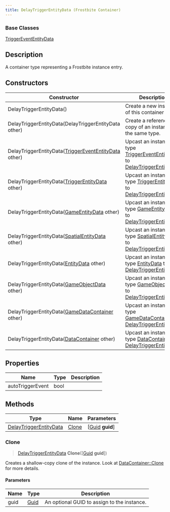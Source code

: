 ```yaml
---
title: DelayTriggerEntityData (Frostbite Container)
---
```

### Base Classes

[TriggerEventEntityData](TriggerEventEntityData)

## Description

A container type representing a Frostbite instance entry.

## Constructors

| Constructor                                                                       | Description                                                                                                                         |
| --------------------------------------------------------------------------------- | ----------------------------------------------------------------------------------------------------------------------------------- |
| DelayTriggerEntityData()                                                          | Create a new instance of this container type.                                                                                       |
| DelayTriggerEntityData(DelayTriggerEntityData other)                              | Create a reference copy of an instance of the same type.                                                                            |
| DelayTriggerEntityData([TriggerEventEntityData](TriggerEventEntityData) other)    | Upcast an instance of type [TriggerEventEntityData](TriggerEventEntityData) to [DelayTriggerEntityData](DelayTriggerEntityData).    |
| DelayTriggerEntityData([TriggerEntityData](TriggerEntityData) other)              | Upcast an instance of type [TriggerEntityData](TriggerEntityData) to [DelayTriggerEntityData](DelayTriggerEntityData).              |
| DelayTriggerEntityData([GameEntityData](GameEntityData) other)                    | Upcast an instance of type [GameEntityData](GameEntityData) to [DelayTriggerEntityData](DelayTriggerEntityData).                    |
| DelayTriggerEntityData([SpatialEntityData](SpatialEntityData) other)              | Upcast an instance of type [SpatialEntityData](SpatialEntityData) to [DelayTriggerEntityData](DelayTriggerEntityData).              |
| DelayTriggerEntityData([EntityData](EntityData) other)                            | Upcast an instance of type [EntityData](EntityData) to [DelayTriggerEntityData](DelayTriggerEntityData).                            |
| DelayTriggerEntityData([GameObjectData](GameObjectData) other)                    | Upcast an instance of type [GameObjectData](GameObjectData) to [DelayTriggerEntityData](DelayTriggerEntityData).                    |
| DelayTriggerEntityData([GameDataContainer](GameDataContainer) other)              | Upcast an instance of type [GameDataContainer](GameDataContainer) to [DelayTriggerEntityData](DelayTriggerEntityData).              |
| DelayTriggerEntityData([DataContainer](/vext/ref/cls/shr/datacontainer) other) | Upcast an instance of type [DataContainer](/vext/ref/cls/shr/datacontainer) to [DelayTriggerEntityData](DelayTriggerEntityData). |

## Properties

| Name             | Type | Description |
| ---------------- | ---- | ----------- |
| autoTriggerEvent | bool |             |

## Methods

| Type                                             | Name            | Parameters                                     |
| ------------------------------------------------ | --------------- | ---------------------------------------------- |
| [DelayTriggerEntityData](DelayTriggerEntityData) | [Clone](#clone) | \[[Guid](/vext/ref/cls/shr/guid) **guid**\] |

### Clone

> [DelayTriggerEntityData](DelayTriggerEntityData) **Clone**(\[[Guid](/vext/ref/cls/shr/guid) **guid**\])

Creates a shallow-copy clone of the instance. Look at [DataContainer::Clone](/vext/ref/cls/shr/datacontainer#clone) for more details.

#### Parameters

| Name | Type         | Description                                 |
| ---- | ------------ | ------------------------------------------- |
| guid | [Guid](Guid) | An optional GUID to assign to the instance. |
